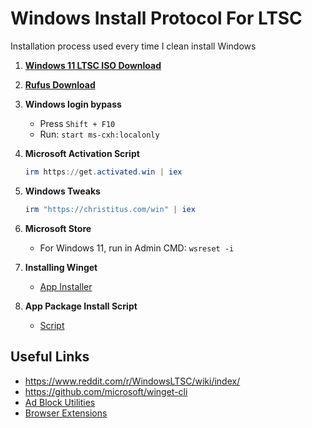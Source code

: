 # Windows Install Protocol For LTSC

Installation process used every time I clean install Windows

1. [**Windows 11 LTSC ISO Download**](https://massgrave.dev/windows_ltsc_links)
2. [**Rufus Download**](https://rufus.ie/en/)
3. **Windows login bypass**
   - Press `Shift + F10`
   - Run: `start ms-cxh:localonly`
4. **Microsoft Activation Script**

   ```powershell
   irm https://get.activated.win | iex
   ```

5. **Windows Tweaks**

   ```powershell
   irm "https://christitus.com/win" | iex
   ```

6. **Microsoft Store**
   - For Windows 11, run in Admin CMD: `wsreset -i`
7. **Installing Winget**

   - [App Installer](https://apps.microsoft.com/detail/9nblggh4nns1?hl=en-US&gl=CA)

8. **App Package Install Script**

   - [Script](App-Package-Script.md)

## Useful Links

- <https://www.reddit.com/r/WindowsLTSC/wiki/index/>
- <https://github.com/microsoft/winget-cli>
- [Ad Block Utilities](adblock-utilities.md)
- [Browser Extensions](extensions.md)
